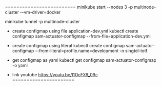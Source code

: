 =========================
minikube start --nodes 3 -p multinode-cluster --vm-driver=docker

minikube tunnel -p multinode-cluster

+ create configmap using file application-dev.yml
kubectl create configmap sam-actuator-configmap --from-file=application-dev.yml

+ create configmap using literal
kubectl create configmap sam-actuator-configmap --from-literal=profile.name=development -n singtel-totf

+ get configmap as yaml
kubectl get configmap sam-actuator-configmap -o yaml

+ link youtube
https://youtu.be/I1OcFX6_09c
======================
